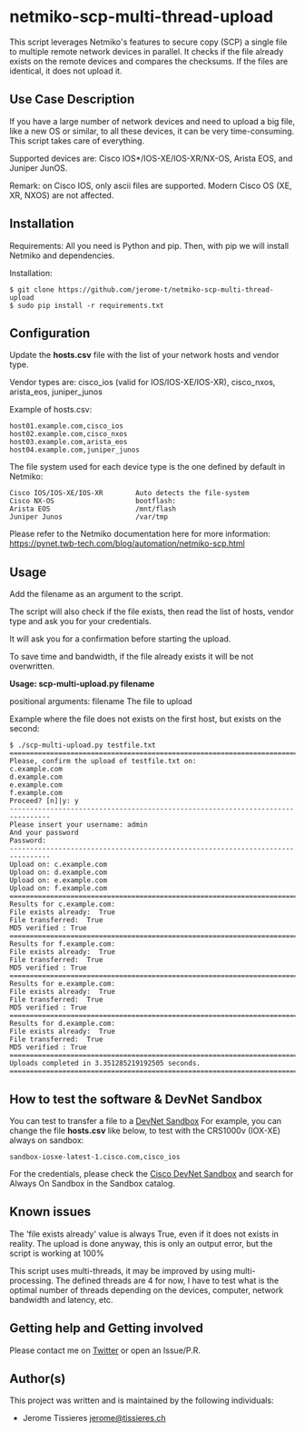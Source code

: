 # netmiko-scp-multi-thread-upload

This script leverages Netmiko's features to secure copy (SCP) a single file to multiple remote network devices in parallel.
It checks if the file already exists on the remote devices and compares the checksums. If the files are identical, it does not upload it.


## Use Case Description

If you have a large number of network devices and need to upload a big file, like a new OS or similar, to all these devices, it can be very time-consuming. This script takes care of everything.

Supported devices are: Cisco IOS*/IOS-XE/IOS-XR/NX-OS, Arista EOS, and Juniper JunOS.

Remark: on Cisco IOS, only ascii files are supported. Modern Cisco OS (XE, XR, NXOS) are not affected.


## Installation

Requirements: All you need is Python and pip.
Then, with pip we will install Netmiko and dependencies.

Installation:

	$ git clone https://github.com/jerome-t/netmiko-scp-multi-thread-upload
	$ sudo pip install -r requirements.txt

## Configuration

Update the **hosts.csv** file with the list of your network hosts and vendor type.

Vendor types are: cisco_ios (valid for IOS/IOS-XE/IOS-XR), cisco_nxos, arista_eos, juniper_junos

Example of hosts.csv:

	host01.example.com,cisco_ios
	host02.example.com,cisco_nxos
	host03.example.com,arista_eos
	host04.example.com,juniper_junos


The file system used for each device type is the one defined by default in Netmiko:

	Cisco IOS/IOS-XE/IOS-XR        Auto detects the file-system
	Cisco NX-OS                    bootflash:
	Arista EOS                     /mnt/flash
	Juniper Junos                  /var/tmp


Please refer to the Netmiko documentation here for more information: https://pynet.twb-tech.com/blog/automation/netmiko-scp.html


## Usage

Add the filename as an argument to the script.

The script will also check if the file exists, then read the list of hosts, vendor type and ask you for your credentials.

It will ask you for a confirmation before starting the upload.

To save time and bandwidth, if the file already exists it will be not overwritten.

**Usage: scp-multi-upload.py filename**

positional arguments:
  filename        The file to upload

Example where the file does not exists on the first host, but exists on the second:

	$ ./scp-multi-upload.py testfile.txt
	================================================================================
	Please, confirm the upload of testfile.txt on: 
	c.example.com
	d.example.com
	e.example.com
	f.example.com
	Proceed? [n]|y: y
	--------------------------------------------------------------------------------
	Please insert your username: admin
	And your password
	Password: 
	--------------------------------------------------------------------------------
	Upload on: c.example.com
	Upload on: d.example.com
	Upload on: e.example.com
	Upload on: f.example.com
	================================================================================
	Results for c.example.com:
	File exists already:  True
	File transferred:  True
	MD5 verified : True
	================================================================================
	Results for f.example.com:
	File exists already:  True
	File transferred:  True
	MD5 verified : True
	================================================================================
	Results for e.example.com:
	File exists already:  True
	File transferred:  True
	MD5 verified : True
	================================================================================
	Results for d.example.com:
	File exists already:  True
	File transferred:  True
	MD5 verified : True
	================================================================================
	Uploads completed in 3.351285219192505 seconds.
	================================================================================



## How to test the software & DevNet Sandbox

You can test to transfer a file to a [DevNet Sandbox](https://developer.cisco.com/site/sandbox/) 
For example, you can change the file **hosts.csv** like below, to test with the CRS1000v (IOX-XE) always on sandbox:
	
	sandbox-iosxe-latest-1.cisco.com,cisco_ios

For the credentials, please check the [Cisco DevNet Sandbox](https://developer.cisco.com/site/sandbox/) and search for Always On Sandbox in the Sandbox catalog. 


## Known issues

The 'file exists already' value is always True, even if it does not exists in reality. The upload is done anyway, this is only an output error, but the script is working at 100%

This script uses multi-threads, it may be improved by using multi-processing.
The defined threads are 4 for now, I have to test what is the optimal number of threads depending on the devices, computer, network bandwidth and latency, etc.


## Getting help and Getting involved

Please contact me on [Twitter](https://twitter.com/JeromeTissieres) or open an Issue/P.R.

## Author(s)

This project was written and is maintained by the following individuals:

* Jerome Tissieres <jerome@tissieres.ch>
